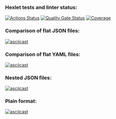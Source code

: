 ### Hexlet tests and linter status:
[![Actions Status](https://github.com/yamkin29/frontend-project-46/actions/workflows/hexlet-check.yml/badge.svg)](https://github.com/yamkin29/frontend-project-46/actions)
[![Quality Gate Status](https://sonarcloud.io/api/project_badges/measure?project=yamkin29_frontend-project-46&metric=alert_status)](https://sonarcloud.io/summary/new_code?id=yamkin29_frontend-project-46)
[![Coverage](https://sonarcloud.io/api/project_badges/measure?project=yamkin29_frontend-project-46&metric=coverage)](https://sonarcloud.io/summary/new_code?id=yamkin29_frontend-project-46)

### Comparison of flat JSON files:
[![asciicast](https://asciinema.org/a/HEsUE9HOLNBSRtHvkhTyjzZiF.svg)](https://asciinema.org/a/HEsUE9HOLNBSRtHvkhTyjzZiF)

### Comparison of flat YAML files:
[![asciicast](https://asciinema.org/a/poA1eVM8z5bgEZInCOKm5ksCn.svg)](https://asciinema.org/a/poA1eVM8z5bgEZInCOKm5ksCn)

### Nested JSON files:
[![asciicast](https://asciinema.org/a/kZUq9oYmSUuEeE8nYJItNWYtX.svg)](https://asciinema.org/a/kZUq9oYmSUuEeE8nYJItNWYtX)

### Plain format:
[![asciicast](https://asciinema.org/a/fVEhDoFYphx0UNN91HIPZthlk.svg)](https://asciinema.org/a/fVEhDoFYphx0UNN91HIPZthlk)